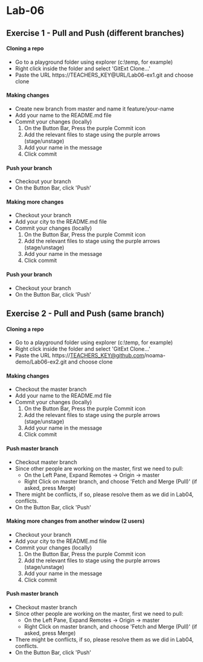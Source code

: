 # Lab-06
## Exercise 1 - Pull and Push (different branches)

#### Cloning a repo
- Go to a playground folder using explorer (c:\temp, for example)
- Right click inside the folder and select 'GitExt Clone...'
- Paste the URL https://TEACHERS_KEY@URL/Lab06-ex1.git and choose clone

#### Making changes
- Create new branch from master and name it feature/your-name
- Add your name to the README.md file
- Commit your changes (locally)
    1. On the Button Bar, Press the purple Commit icon
    2. Add the relevant files to stage using the purple arrows (stage/unstage)
    3. Add your name in the message
    4. Click commit

#### Push your branch
- Checkout your branch
- On the Button Bar, click 'Push'

#### Making more changes
- Checkout your branch
- Add your city to the README.md file
- Commit your changes (locally)
    1. On the Button Bar, Press the purple Commit icon
    2. Add the relevant files to stage using the purple arrows (stage/unstage)
    3. Add your name in the message
    4. Click commit

#### Push your branch
- Checkout your branch
- On the Button Bar, click 'Push'

## Exercise 2 - Pull and Push (same branch)

#### Cloning a repo
- Go to a playground folder using explorer (c:\temp, for example)
- Right click inside the folder and select 'GitExt Clone...'
- Paste the URL https://TEACHERS_KEY@github.com/noama-demo/Lab06-ex2.git and choose clone

#### Making changes
- Checkout the master branch
- Add your name to the README.md file
- Commit your changes (locally)
    1. On the Button Bar, Press the purple Commit icon
    2. Add the relevant files to stage using the purple arrows (stage/unstage)
    3. Add your name in the message
    4. Click commit

#### Push master branch
- Checkout master branch
- Since other people are working on the master, first we need to pull:
    - On the Left Pane, Expand Remotes -> Origin -> master
    - Right Click on master branch, and choose 'Fetch and Merge (Pull)' (if asked, press Merge)
- There might be conflicts, if so, please resolve them as we did in Lab04, conflicts.
- On the Button Bar, click 'Push'

#### Making more changes from another window (2 users)
- Checkout your branch
- Add your city to the README.md file
- Commit your changes (locally)
    1. On the Button Bar, Press the purple Commit icon
    2. Add the relevant files to stage using the purple arrows (stage/unstage)
    3. Add your name in the message
    4. Click commit

#### Push master branch
- Checkout master branch
- Since other people are working on the master, first we need to pull:
    - On the Left Pane, Expand Remotes -> Origin -> master
    - Right Click on master branch, and choose 'Fetch and Merge (Pull)' (if asked, press Merge)
- There might be conflicts, if so, please resolve them as we did in Lab04, conflicts.
- On the Button Bar, click 'Push'
